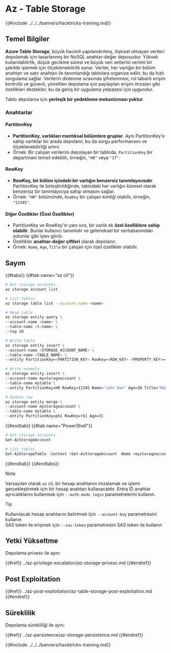 # Az - Table Storage

{{#include ../../../banners/hacktricks-training.md}}

## Temel Bilgiler

**Azure Table Storage**, büyük hacimli yapılandırılmış, ilişkisel olmayan verileri depolamak için tasarlanmış bir NoSQL anahtar-değer deposudur. Yüksek kullanılabilirlik, düşük gecikme süresi ve büyük veri setlerini verimli bir şekilde işlemek için ölçeklenebilirlik sunar. Veriler, her varlığın bir bölüm anahtarı ve satır anahtarı ile tanımlandığı tablolara organize edilir, bu da hızlı sorgulama sağlar. Verilerin dinlenme sırasında şifrelenmesi, rol tabanlı erişim kontrolü ve güvenli, yönetilen depolama için paylaşılan erişim imzaları gibi özellikleri destekler; bu da geniş bir uygulama yelpazesi için uygundur.

Tablo depolama için **yerleşik bir yedekleme mekanizması yoktur**.

### Anahtarlar

#### **PartitionKey**

- **PartitionKey, varlıkları mantıksal bölümlere gruplar**. Aynı PartitionKey'e sahip varlıklar bir arada depolanır, bu da sorgu performansını ve ölçeklenebilirliği artırır.
- Örnek: Bir çalışan verilerini depolayan bir tabloda, `PartitionKey` bir departmanı temsil edebilir, örneğin, `"HR"` veya `"IT"`.

#### **RowKey**

- **RowKey, bir bölüm içindeki bir varlığın benzersiz tanımlayıcısıdır**. PartitionKey ile birleştirildiğinde, tablodaki her varlığın küresel olarak benzersiz bir tanımlayıcıya sahip olmasını sağlar.
- Örnek: `"HR"` bölümünde, `RowKey` bir çalışan kimliği olabilir, örneğin, `"12345"`.

#### **Diğer Özellikler (Özel Özellikler)**

- PartitionKey ve RowKey'in yanı sıra, bir varlık ek **özel özelliklere sahip olabilir**. Bunlar kullanıcı tanımlıdır ve geleneksel bir veritabanındaki sütunlar gibi işlev görür.
- Özellikler **anahtar-değer çiftleri** olarak depolanır.
- Örnek: `Name`, `Age`, `Title` bir çalışan için özel özellikler olabilir.

## Sayım

{{#tabs}}
{{#tab name="az cli"}}
```bash
# Get storage accounts
az storage account list

# List tables
az storage table list --account-name <name>

# Read table
az storage entity query \
--account-name <name> \
--table-name <t-name> \
--top 10

# Write table
az storage entity insert \
--account-name <STORAGE_ACCOUNT_NAME> \
--table-name <TABLE_NAME> \
--entity PartitionKey=<PARTITION_KEY> RowKey=<ROW_KEY> <PROPERTY_KEY>=<PROPERTY_VALUE>

# Write example
az storage entity insert \
--account-name mystorageaccount \
--table-name mytable \
--entity PartitionKey=HR RowKey=12345 Name="John Doe" Age=30 Title="Manager"

# Update row
az storage entity merge \
--account-name mystorageaccount \
--table-name mytable \
--entity PartitionKey=pk1 RowKey=rk1 Age=31
```
{{#endtab}}
{{#tab name="PowerShell"}}
```powershell
# Get storage accounts
Get-AzStorageAccount

# List tables
Get-AzStorageTable -Context (Get-AzStorageAccount -Name <mystorageaccount> -ResourceGroupName <ResourceGroupName>).Context
```
{{#endtab}}
{{#endtabs}}

> [!NOTE]
> Varsayılan olarak `az` cli, bir hesap anahtarını imzalamak ve işlemi gerçekleştirmek için bir hesap anahtarı kullanacaktır. Entra ID anahtar ayrıcalıklarını kullanmak için `--auth-mode login` parametrelerini kullanın.

> [!TIP]
> Kullanılacak hesap anahtarını belirtmek için `--account-key` parametresini kullanın\
> SAS token ile erişmek için `--sas-token` parametresini SAS token ile kullanın

## Yetki Yükseltme

Depolama privesc ile aynı:

{{#ref}}
../az-privilege-escalation/az-storage-privesc.md
{{#endref}}

## Post Exploitation

{{#ref}}
../az-post-exploitation/az-table-storage-post-exploitation.md
{{#endref}}

## Süreklilik

Depolama sürekliliği ile aynı:

{{#ref}}
../az-persistence/az-storage-persistence.md
{{#endref}}

{{#include ../../../banners/hacktricks-training.md}}
